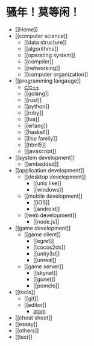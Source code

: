 # 骚年！莫等闲！
* [[Home]]
* [[computer science]]
    - [[data structure]]
    - [[algorithms]]
    - [[operating system]]
    - [[compiler]]
    - [[networking]]
    - [[computer organization]]
* [[programming langauge]]
    - [c/c++](wiki/C-and-C-plus-plus "我很特殊，我还会浮动哦！")
    - [[golang]]
    - [[rust]]
    - [[python]]
    - [[ruby]]
    - [[lua]]
    - [[erlang]]
    - [[haskell]]
    - [[lisp family]]
    - [[html5]]
    - [[javascript]]
* [[system development]]
    - [[embedded]]
* [[application development]]
    - [[desktop development]]
        + [[unix like]]
        + [[windows]]
    + [[mobile development]]
        - [[iOS]]
        - [[android]]
    * [[web development]]
        - [[node.js]]
* [[game development]]
    - [[game client]]
        - [[egret]]
        - [[cocos2dx]]
        - [[unity3d]]
        - [[unreal]]
    - [[game server]]
        - [[skynet]]
        - [[gonet]]
        - [[pomelo]]
* [[tools]]
    - [[git]]
    - [[editor]]
        - [atom](wiki/atom-editor "GitHub 出品")
* [[cheat sheet]]
* [[essay]]
* [[others]]
* [[test]]